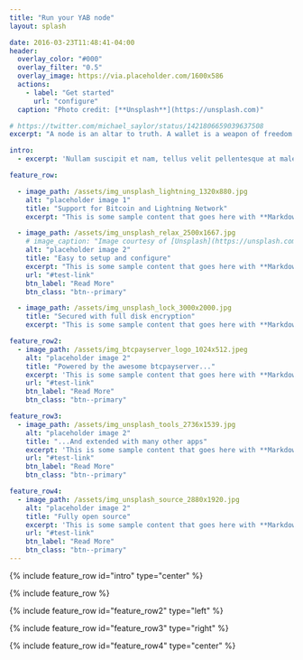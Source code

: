 ```yaml
---
title: "Run your YAB node"
layout: splash

date: 2016-03-23T11:48:41-04:00
header:
  overlay_color: "#000"
  overlay_filter: "0.5"
  overlay_image: https://via.placeholder.com/1600x586
  actions:
    - label: "Get started"
      url: "configure"
  caption: "Photo credit: [**Unsplash**](https://unsplash.com)"

# https://twitter.com/michael_saylor/status/1421806659039637508
excerpt: "A node is an altar to truth. A wallet is a weapon of freedom. A miner is a motor of sovereignty. (Michael Saylor, 2021)"

intro: 
  - excerpt: 'Nullam suscipit et nam, tellus velit pellentesque at malesuada, enim eaque. Quis nulla, netus tempor in diam gravida tincidunt, *proin faucibus* voluptate felis id sollicitudin. Centered with `type="center"`'

feature_row:

  - image_path: /assets/img_unsplash_lightning_1320x880.jpg
    alt: "placeholder image 1"
    title: "Support for Bitcoin and Lightning Network"
    excerpt: "This is some sample content that goes here with **Markdown** formatting."

  - image_path: /assets/img_unsplash_relax_2500x1667.jpg
    # image_caption: "Image courtesy of [Unsplash](https://unsplash.com/)"
    alt: "placeholder image 2"
    title: "Easy to setup and configure"
    excerpt: "This is some sample content that goes here with **Markdown** formatting."
    url: "#test-link"
    btn_label: "Read More"
    btn_class: "btn--primary"

  - image_path: /assets/img_unsplash_lock_3000x2000.jpg
    title: "Secured with full disk encryption"
    excerpt: "This is some sample content that goes here with **Markdown** formatting."

feature_row2:
  - image_path: /assets/img_btcpayserver_logo_1024x512.jpeg
    alt: "placeholder image 2"
    title: "Powered by the awesome btcpayserver..."
    excerpt: 'This is some sample content that goes here with **Markdown** formatting. Left aligned with `type="left"`'
    url: "#test-link"
    btn_label: "Read More"
    btn_class: "btn--primary"

feature_row3:
  - image_path: /assets/img_unsplash_tools_2736x1539.jpg
    alt: "placeholder image 2"
    title: "...And extended with many other apps"
    excerpt: 'This is some sample content that goes here with **Markdown** formatting. Right aligned with `type="right"`'
    url: "#test-link"
    btn_label: "Read More"
    btn_class: "btn--primary"

feature_row4:
  - image_path: /assets/img_unsplash_source_2880x1920.jpg
    alt: "placeholder image 2"
    title: "Fully open source"
    excerpt: 'This is some sample content that goes here with **Markdown** formatting. Centered with `type="center"`'
    url: "#test-link"
    btn_label: "Read More"
    btn_class: "btn--primary"
---
```


{% include feature_row id="intro" type="center" %}

{% include feature_row %}

{% include feature_row id="feature_row2" type="left" %}

{% include feature_row id="feature_row3" type="right" %}

{% include feature_row id="feature_row4" type="center" %}